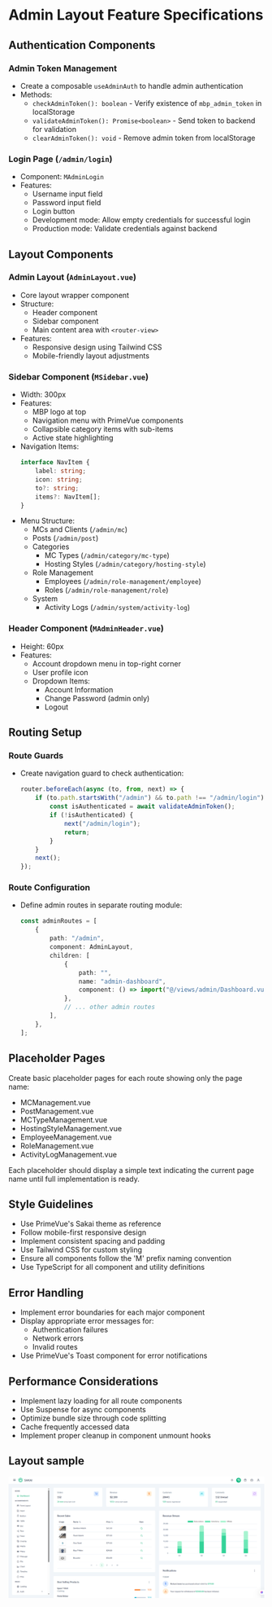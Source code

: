 # Admin Layout Feature Specifications

## Authentication Components

### Admin Token Management

-   Create a composable `useAdminAuth` to handle admin authentication
-   Methods:
    -   `checkAdminToken(): boolean` - Verify existence of `mbp_admin_token` in localStorage
    -   `validateAdminToken(): Promise<boolean>` - Send token to backend for validation
    -   `clearAdminToken(): void` - Remove admin token from localStorage

### Login Page (`/admin/login`)

-   Component: `MAdminLogin`
-   Features:
    -   Username input field
    -   Password input field
    -   Login button
    -   Development mode: Allow empty credentials for successful login
    -   Production mode: Validate credentials against backend

## Layout Components

### Admin Layout (`AdminLayout.vue`)

-   Core layout wrapper component
-   Structure:
    -   Header component
    -   Sidebar component
    -   Main content area with `<router-view>`
-   Features:
    -   Responsive design using Tailwind CSS
    -   Mobile-friendly layout adjustments

### Sidebar Component (`MSidebar.vue`)

-   Width: 300px
-   Features:
    -   MBP logo at top
    -   Navigation menu with PrimeVue components
    -   Collapsible category items with sub-items
    -   Active state highlighting
-   Navigation Items:
    ```typescript
    interface NavItem {
    	label: string;
    	icon: string;
    	to?: string;
    	items?: NavItem[];
    }
    ```
-   Menu Structure:
    -   MCs and Clients (`/admin/mc`)
    -   Posts (`/admin/post`)
    -   Categories
        -   MC Types (`/admin/category/mc-type`)
        -   Hosting Styles (`/admin/category/hosting-style`)
    -   Role Management
        -   Employees (`/admin/role-management/employee`)
        -   Roles (`/admin/role-management/role`)
    -   System
        -   Activity Logs (`/admin/system/activity-log`)

### Header Component (`MAdminHeader.vue`)

-   Height: 60px
-   Features:
    -   Account dropdown menu in top-right corner
    -   User profile icon
    -   Dropdown Items:
        -   Account Information
        -   Change Password (admin only)
        -   Logout

## Routing Setup

### Route Guards

-   Create navigation guard to check authentication:
    ```typescript
    router.beforeEach(async (to, from, next) => {
    	if (to.path.startsWith("/admin") && to.path !== "/admin/login") {
    		const isAuthenticated = await validateAdminToken();
    		if (!isAuthenticated) {
    			next("/admin/login");
    			return;
    		}
    	}
    	next();
    });
    ```

### Route Configuration

-   Define admin routes in separate routing module:
    ```typescript
    const adminRoutes = [
    	{
    		path: "/admin",
    		component: AdminLayout,
    		children: [
    			{
    				path: "",
    				name: "admin-dashboard",
    				component: () => import("@/views/admin/Dashboard.vue"),
    			},
    			// ... other admin routes
    		],
    	},
    ];
    ```

## Placeholder Pages

Create basic placeholder pages for each route showing only the page name:

-   MCManagement.vue
-   PostManagement.vue
-   MCTypeManagement.vue
-   HostingStyleManagement.vue
-   EmployeeManagement.vue
-   RoleManagement.vue
-   ActivityLogManagement.vue

Each placeholder should display a simple text indicating the current page name until full implementation is ready.

## Style Guidelines

-   Use PrimeVue's Sakai theme as reference
-   Follow mobile-first responsive design
-   Implement consistent spacing and padding
-   Use Tailwind CSS for custom styling
-   Ensure all components follow the 'M' prefix naming convention
-   Use TypeScript for all component and utility definitions

## Error Handling

-   Implement error boundaries for each major component
-   Display appropriate error messages for:
    -   Authentication failures
    -   Network errors
    -   Invalid routes
-   Use PrimeVue's Toast component for error notifications

## Performance Considerations

-   Implement lazy loading for all route components
-   Use Suspense for async components
-   Optimize bundle size through code splitting
-   Cache frequently accessed data
-   Implement proper cleanup in component unmount hooks

## Layout sample

![alt text](image.png)
